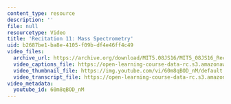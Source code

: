 ```yaml
---
content_type: resource
description: ''
file: null
resourcetype: Video
title: 'Recitation 11: Mass Spectrometry'
uid: b2687be1-ba8e-4105-f09b-df4e46ff4c49
video_files:
  archive_url: https://archive.org/download/MIT5.08JS16/MIT5_08JS16_Recitation_11_300k.mp4
  video_captions_file: https://open-learning-course-data-rc.s3.amazonaws.com/5-08j-biological-chemistry-ii-spring-2016/61ce4b549e375ee7a1d16f9078285944_60m8qBOD_nM.vtt
  video_thumbnail_file: https://img.youtube.com/vi/60m8qBOD_nM/default.jpg
  video_transcript_file: https://open-learning-course-data-rc.s3.amazonaws.com/5-08j-biological-chemistry-ii-spring-2016/c783591933c1aad243320f8e63a9828a_60m8qBOD_nM.pdf
video_metadata:
  youtube_id: 60m8qBOD_nM
---
```

